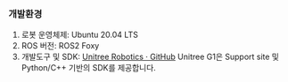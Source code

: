 ### 개발환경
1. 로봇 운영체제: Ubuntu 20.04 LTS
2. ROS 버전: ROS2 Foxy
3. 개발도구 및 SDK: [Unitree Robotics · GitHub](https://github.com/unitreerobotics)
    Unitree G1은 Support site 및 Python/C++ 기반의 SDK를 제공합니다.